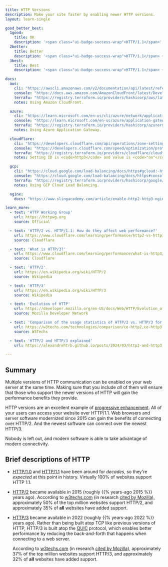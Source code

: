 ```yaml
---
title: HTTP Versions
description: Make your site faster by enabling newer HTTP versions.
layout: learn-single

good_better_best:
  1good:
    title: OK
    description: '<span class="ui-badge-success-wrap">HTTP/1.1</span>'
  2better:
    title: Better
    description: '<span class="ui-badge-success-wrap">HTTP/1.1</span> + <span class="ui-badge-tip-wrap">HTTP/2</span>'
  3best:
    title: Best
    description: '<span class="ui-badge-success-wrap">HTTP/1.1</span> + <span class="ui-badge-tip-wrap">HTTP/2</span> + <span class="ui-badge-indigo-wrap">HTTP/3</span>'

docs:
  aws:
    cli: "https://awscli.amazonaws.com/v2/documentation/api/latest/reference/cloudfront/update-distribution.html"
    console: "https://docs.aws.amazon.com/AmazonCloudFront/latest/DeveloperGuide/distribution-web-values-specify.html#DownloadDistValuesSupportedHTTPVersions"
    terrafu: "https://registry.terraform.io/providers/hashicorp/aws/latest/docs/resources/cloudfront_distribution#http_version-1"
    notes: Using Amazon CloudFront.

  azure:
    cli: "https://learn.microsoft.com/en-us/cli/azure/network/application-gateway?view=azure-cli-latest#az-network-application-gateway-create"
    console: "https://learn.microsoft.com/en-us/azure/application-gateway/quick-create-portal"
    terrafu: "https://registry.terraform.io/providers/hashicorp/azurerm/latest/docs/resources/application_gateway#enable_http2-1"
    notes: Using Azure Application Gateway.

  cloudflare:
    cli: "https://developers.cloudflare.com/api/operations/zone-settings-edit-single-setting"
    console: "https://developers.cloudflare.com/speed/optimization/protocol/"
    terrafu: "https://registry.terraform.io/providers/cloudflare/cloudflare/latest/docs/resources/zone_setting"
    notes: Setting ID is <code>http3</code> and value is <code>"on"</code>.

  gcp:
    cli: "https://cloud.google.com/load-balancing/docs/https#gcloud:-https"
    console: "https://cloud.google.com/load-balancing/docs/https#console:-https"
    terrafu: "https://registry.terraform.io/providers/hashicorp/google/latest/docs/resources/compute_target_https_proxy"
    notes: Using GCP Cloud Load Balancing.

  nginx:
    docs: "https://www.slingacademy.com/article/enable-http2-http3-nginx/"

learn_more:
  - text: 'HTTP Working Group'
    url: https://httpwg.org
    source: Official

  - text: 'HTTP/2 vs. HTTP/1.1: How do they affect web performance?'
    url: https://www.cloudflare.com/learning/performance/http2-vs-http1.1/
    source: Cloudflare

  - text: 'What is HTTP/3?'
    url: https://www.cloudflare.com/learning/performance/what-is-http3/
    source: Cloudflare

  - text: 'HTTP/2'
    url: https://en.wikipedia.org/wiki/HTTP/2
    source: Wikipedia

  - text: 'HTTP/3'
    url: https://en.wikipedia.org/wiki/HTTP/3
    source: Wikipedia

  - text: 'Evolution of HTTP'
    url: https://developer.mozilla.org/en-US/docs/Web/HTTP/Evolution_of_HTTP
    source: Mozilla Developer Network

  - text: 'Comparison of the usage statistics of HTTP/2 vs. HTTP/3 for websites'
    url: https://w3techs.com/technologies/comparison/ce-http2,ce-http3
    source: W3Techs

  - text: 'HTTP/2 and HTTP/3 explained'
    url: https://alexandrehtrb.github.io/posts/2024/03/http2-and-http3-explained/

---
```


## Summary

Multiple versions of HTTP communication can be enabled on your web server at the same time. Making sure that you include _all_ of them will ensure that those who support the newer versions of HTTP will gain the performance benefits they provide.

HTTP versions are an excellent example of [progressive enhancement]. All of your users can access your website over HTTP/1.1. Web browsers and server software modernized since 2015 can gain the benefits of connecting over HTTP/2. And the newest software can connect over the newest HTTP/3.

Nobody is left out, and modern software is able to take advantage of modern connectivity.

## Brief descriptions of HTTP

* [HTTP/1.0] and [HTTP/1.1] have been around for _decades_, so they're _expected_ at this point in history. Virtually 100% of websites support HTTP 1.1.

* [HTTP/2] became available in 2015 (roughly {{% years-ago 2015 %}} years ago). According to [w3techs.com](https://w3techs.com/technologies/comparison/ce-http2,ce-http3) (in research [cited by Mozilla](https://developer.mozilla.org/en-US/docs/Web/HTTP/Evolution_of_HTTP#http2_–_a_protocol_for_greater_performance)), approximately 50% of the top million websites support HTTP/2, and approximately 35% of **all** websites have added support.

* [HTTP/3] became available in 2022 (roughly {{% years-ago 2022 %}} years ago). Rather than being built atop TCP like previous versions of HTTP, HTTP/3 is built atop the [QUIC] protocol, which enables better performance by reducing the back-and-forth that happens when connecting to a web server.

    According to [w3techs.com](https://w3techs.com/technologies/comparison/ce-http2,ce-http3) (in research [cited by Mozilla](https://developer.mozilla.org/en-US/docs/Web/HTTP/Evolution_of_HTTP#http2_–_a_protocol_for_greater_performance)), approximately 37% of the top million websites support HTTP/3, and approximately 32% of **all** websites have added support.

[HTTP/1.0]: https://datatracker.ietf.org/doc/html/rfc1945
[HTTP/1.1]: https://datatracker.ietf.org/doc/html/rfc9112
[HTTP/2]: https://datatracker.ietf.org/doc/html/rfc9113
[HTTP/3]: https://datatracker.ietf.org/doc/html/rfc9114
[progressive enhancement]: https://www.smashingmagazine.com/2009/04/progressive-enhancement-what-it-is-and-how-to-use-it/
[QUIC]: https://datatracker.ietf.org/doc/html/rfc9000
